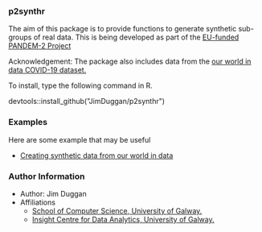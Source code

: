 ### p2synthr
The aim of this package is to provide functions to generate synthetic sub-groups of real data. This is being developed as part of the [EU-funded PANDEM-2 Project](https://pandem-2.eu)

Acknowledgement: The package also includes data from the [our world in data COVID-19 dataset.](https://ourworldindata.org)

To install, type the following command in R.

devtools::install_github("JimDuggan/p2synthr")

### Examples
Here are some example that may be useful

- [Creating synthetic data from our world in data](
https://github.com/JimDuggan/p2synthr/tree/main/data-raw/Examples/01%20OWID)

### Author Information

- Author: Jim Duggan
- Affiliations
  + [School of Computer Science, University of Galway.](https://www.nuigalway.ie/engineering-informatics/information-technology/)
  + [Insight Centre for Data Analytics, University of Galway.](https://www.insight-centre.org)

